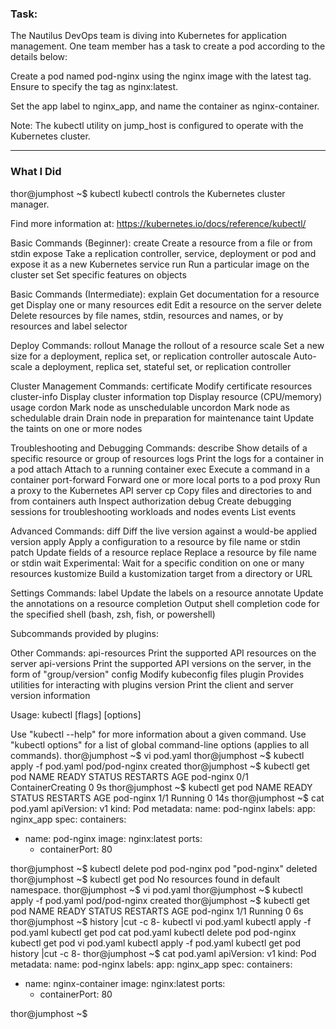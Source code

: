 ### Task:
The Nautilus DevOps team is diving into Kubernetes for application management. One team member has a task to create a pod according to the details below:

Create a pod named pod-nginx using the nginx image with the latest tag. Ensure to specify the tag as nginx:latest.

Set the app label to nginx_app, and name the container as nginx-container.

Note: The kubectl utility on jump_host is configured to operate with the Kubernetes cluster.

-----------------------------------------------

### What I Did

thor@jumphost ~$ kubectl
kubectl controls the Kubernetes cluster manager.

 Find more information at: https://kubernetes.io/docs/reference/kubectl/

Basic Commands (Beginner):
  create          Create a resource from a file or from stdin
  expose          Take a replication controller, service, deployment or pod and expose it as a new Kubernetes service
  run             Run a particular image on the cluster
  set             Set specific features on objects

Basic Commands (Intermediate):
  explain         Get documentation for a resource
  get             Display one or many resources
  edit            Edit a resource on the server
  delete          Delete resources by file names, stdin, resources and names, or by resources and label selector

Deploy Commands:
  rollout         Manage the rollout of a resource
  scale           Set a new size for a deployment, replica set, or replication controller
  autoscale       Auto-scale a deployment, replica set, stateful set, or replication controller

Cluster Management Commands:
  certificate     Modify certificate resources
  cluster-info    Display cluster information
  top             Display resource (CPU/memory) usage
  cordon          Mark node as unschedulable
  uncordon        Mark node as schedulable
  drain           Drain node in preparation for maintenance
  taint           Update the taints on one or more nodes

Troubleshooting and Debugging Commands:
  describe        Show details of a specific resource or group of resources
  logs            Print the logs for a container in a pod
  attach          Attach to a running container
  exec            Execute a command in a container
  port-forward    Forward one or more local ports to a pod
  proxy           Run a proxy to the Kubernetes API server
  cp              Copy files and directories to and from containers
  auth            Inspect authorization
  debug           Create debugging sessions for troubleshooting workloads and nodes
  events          List events

Advanced Commands:
  diff            Diff the live version against a would-be applied version
  apply           Apply a configuration to a resource by file name or stdin
  patch           Update fields of a resource
  replace         Replace a resource by file name or stdin
  wait            Experimental: Wait for a specific condition on one or many resources
  kustomize       Build a kustomization target from a directory or URL

Settings Commands:
  label           Update the labels on a resource
  annotate        Update the annotations on a resource
  completion      Output shell completion code for the specified shell (bash, zsh, fish, or powershell)

Subcommands provided by plugins:

Other Commands:
  api-resources   Print the supported API resources on the server
  api-versions    Print the supported API versions on the server, in the form of "group/version"
  config          Modify kubeconfig files
  plugin          Provides utilities for interacting with plugins
  version         Print the client and server version information

Usage:
  kubectl [flags] [options]

Use "kubectl <command> --help" for more information about a given command.
Use "kubectl options" for a list of global command-line options (applies to all commands).
thor@jumphost ~$ vi pod.yaml
thor@jumphost ~$ kubectl apply -f pod.yaml 
pod/pod-nginx created
thor@jumphost ~$ kubectl get pod
NAME        READY   STATUS              RESTARTS   AGE
pod-nginx   0/1     ContainerCreating   0          9s
thor@jumphost ~$ kubectl get pod
NAME        READY   STATUS    RESTARTS   AGE
pod-nginx   1/1     Running   0          14s
thor@jumphost ~$ cat pod.yaml 
apiVersion: v1
kind: Pod
metadata:
  name: pod-nginx
  labels:
    app: nginx_app
spec:
  containers:
  - name: pod-nginx
    image: nginx:latest
    ports:
    - containerPort: 80


thor@jumphost ~$ kubectl delete pod pod-nginx
pod "pod-nginx" deleted
thor@jumphost ~$ kubectl get pod
No resources found in default namespace.
thor@jumphost ~$ vi pod.yaml
thor@jumphost ~$ kubectl apply -f pod.yaml 
pod/pod-nginx created
thor@jumphost ~$ kubectl get pod
NAME        READY   STATUS    RESTARTS   AGE
pod-nginx   1/1     Running   0          6s
thor@jumphost ~$ history |cut -c 8-
kubectl
vi pod.yaml
kubectl apply -f pod.yaml 
kubectl get pod
cat pod.yaml 
kubectl delete pod pod-nginx
kubectl get pod
vi pod.yaml
kubectl apply -f pod.yaml 
kubectl get pod
history |cut -c 8-
thor@jumphost ~$ cat pod.yaml 
apiVersion: v1
kind: Pod
metadata:
  name: pod-nginx
  labels:
    app: nginx_app
spec:
  containers:
  - name: nginx-container
    image: nginx:latest
    ports:
    - containerPort: 80


thor@jumphost ~$ 
